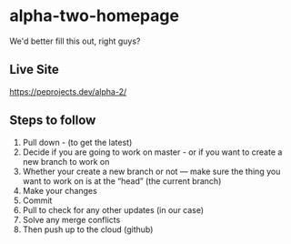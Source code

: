 # alpha-two-homepage

We'd better fill this out, right guys?

## Live Site
https://peprojects.dev/alpha-2/ 

## Steps to follow
1. Pull down - (to get the latest)
2. Decide if you are going to work on master - or if you want to create a new branch to work on
3. Whether your create a new branch or not — make sure the thing you want to work on is at the “head” (the current branch)
4. Make your changes
5. Commit
6. Pull to check for any other updates (in our case)
7. Solve any merge conflicts
8. Then push up to the cloud (github)

